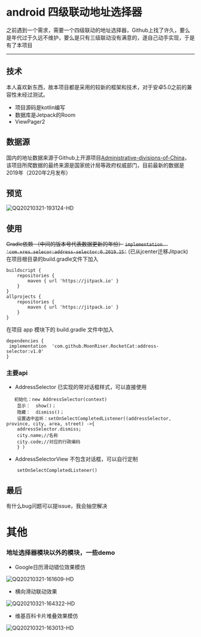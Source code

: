 # android 四级联动地址选择器
之前遇到一个需求，需要一个四级联动的地址选择器，Github上找了许久，要么是年代过于久远不维护，要么是只有三级联动没有满意的，遂自己动手实现，于是有了本项目

-------
## 技术
本人喜欢新东西，故本项目都是采用的较新的框架和技术，对于安卓5.0之前的兼容性未经过测试。
* 项目源码是kotlin编写
* 数据库是Jetpack的Room
* ViewPager2

## 数据源
国内的地址数据来源于Github上开源项目[Administrative-divisions-of-China](https://github.com/modood/Administrative-divisions-of-China#administrative-divisions-of-china)，该项目所爬数据的最终来源是国家统计局等政府权威部门，目前最新的数据是2019年（2020年2月发布）
## 预览
![QQ20210321-193124-HD](https://raw.githubusercontent.com/MoonRiser/images/master/20210321202718.jpg)


## 使用
~~Gradle依赖 （中间的版本号代表数据更新的年份）~~
~~`implementation  'com.xres.selecor:address-selector:0.2019.15'`~~
(已从jcenter迁移Jitpack)
在项目根目录的build.gradle文件下加入

```
buildscript {
    repositories {
        maven { url 'https://jitpack.io' }
    }
}
allprojects {
    repositories {
        maven { url 'https://jitpack.io' }
    }
}
```
在项目 app 模块下的 build.gradle 文件中加入

```
dependencies {
 implementation  'com.github.MoonRiser.RocketCat:address-selector:v1.0'
}
```

### 主要api
* AddressSelector 已实现的带对话框样式，可以直接使用
    
```
   初始化：new AddressSelector(context) 
    显示：  show()；
    隐藏：  dismiss()；
    设置选中监听：setOnSelectCompletedListener((addressSelector, province, city, area, street) ->{
    addressSelector.dismiss;
    city.name;//名称
    city.code;//对应的行政编码
    } )
```
* AddressSelectorView 不包含对话框，可以自行定制

```
    setOnSelectCompletedListener()
```

## 最后
有什么bug问题可以提issue，我会抽空解决


# 其他
### 地址选择器模块以外的模块，一些demo
* Google日历滑动错位效果模仿

![QQ20210321-161609-HD](https://raw.githubusercontent.com/MoonRiser/images/master/20210321202715.jpg)

* 横向滑动联动效果


![QQ20210321-164322-HD](https://raw.githubusercontent.com/MoonRiser/images/master/20210321202712.jpg)

* 维基百科卡片堆叠效果模仿


![QQ20210321-163013-HD](https://raw.githubusercontent.com/MoonRiser/images/master/20210321202709.jpg)

